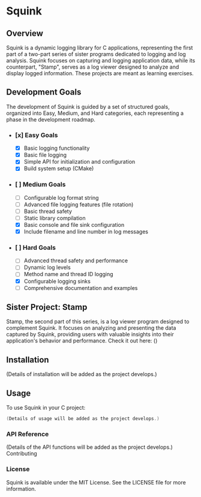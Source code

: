 # Squink
## Overview

Squink is a dynamic logging library for C applications, representing the first part of a two-part series of sister programs dedicated to logging and log analysis. Squink focuses on capturing and logging application data, while its counterpart, "Stamp", serves as a log viewer designed to analyze and display logged information. These projects are meant as learning exercises.

## Development Goals

The development of Squink is guided by a set of structured goals, organized into Easy, Medium, and Hard categories, each representing a phase in the development roadmap.

- ### [x] Easy Goals
    - [x] Basic logging functionality
    - [x] Basic file logging
    - [x] Simple API for initialization and configuration
    - [x] Build system setup (CMake)

- ### [ ] Medium Goals
    - [ ] Configurable log format string
    - [ ] Advanced file logging features (file rotation)
    - [ ] Basic thread safety
    - [ ] Static library compilation
    - [x] Basic console and file sink configuration
    - [x] Include filename and line number in log messages

- ### [ ] Hard Goals
    - [ ] Advanced thread safety and performance
    - [ ] Dynamic log levels
    - [ ] Method name and thread ID logging
    - [x] Configurable logging sinks
    - [ ] Comprehensive documentation and examples

## Sister Project: Stamp
Stamp, the second part of this series, is a log viewer program designed to complement Squink. It focuses on analyzing and presenting the data captured by Squink, providing users with valuable insights into their application's behavior and performance. Check it out here: ()

## Installation
(Details of installation will be added as the project develops.)
<!-- Developers can clone and build Squink using the following commands:

```bash
git clone [URL to Squink repository]
cd Squink
mkdir build && cd build
cmake ..
make
``` -->

## Usage

To use Squink in your C project:

```c
(Details of usage will be added as the project develops.)
```

### API Reference
(Details of the API functions will be added as the project develops.)
Contributing

### License
Squink is available under the MIT License. See the LICENSE file for more information.